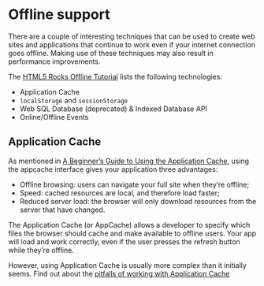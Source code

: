 # Offline support

There are a couple of interesting techniques that can be used to create web sites and applications that continue to work even if your internet connection goes offline. Making use of these techniques may also result in performance improvements.

The [HTML5 Rocks Offline Tutorial](http://www.html5rocks.com/en/tutorials/offline/whats-offline/) lists the following technologies:

* Application Cache
* `localStorage` and `sessionStorage`
* Web SQL Database (deprecated) & Indexed Database API
* Online/Offline Events

## Application Cache

As mentioned in [A Beginner’s Guide to Using the Application Cache](http://www.html5rocks.com/en/tutorials/appcache/beginner/), using the appcache interface gives your application three advantages:

* Offline browsing: users can navigate your full site when they’re offline;
* Speed: cached resources are local, and therefore load faster;
* Reduced server load: the browser will only download resources from the server that have changed.

The Application Cache (or AppCache) allows a developer to specify which files the browser should cache and make available to offline users. Your app will load and work correctly, even if the user presses the refresh button while they’re offline.

However, using Application Cache is usually more complex than it initially seems. Find out about the [pitfalls of working with Application Cache](http://www.alistapart.com/articles/application-cache-is-a-douchebag/)
